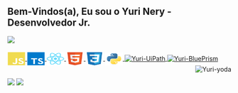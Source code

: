 ## Bem-Vindos(a), Eu sou o Yuri Nery - Desenvolvedor Jr.
<div>
<a href="https://www.linkedin.com/in/yurinery/">
<img height="180em" src="https://github-readme-stats.vercel.app/api?username=YuriNery&show_icons=true&theme=dark&include_all_commits=true&count_private=true"/>
</div>
<div style="display: inline_block"><br>
<img align="center" alt="Yuri-Js" height="30" width="40" src="https://raw.githubusercontent.com/devicons/devicon/master/icons/javascript/javascript-plain.svg">
<img align="center" alt="Yuri-Ts" height="30" width="40" src="https://raw.githubusercontent.com/devicons/devicon/master/icons/typescript/typescript-plain.svg">
<img align="center" alt="Yuri-React" height="30" width="40" src="https://raw.githubusercontent.com/devicons/devicon/master/icons/react/react-original.svg">
<img align="center" alt="Yuri-HTML" height="30" width="40" src="https://raw.githubusercontent.com/devicons/devicon/master/icons/html5/html5-original.svg">
<img align="center" alt="Yuri-CSS" height="30" width="40" src="https://raw.githubusercontent.com/devicons/devicon/master/icons/css3/css3-original.svg">
<img align="center" alt="Yuri-Python" height="30" width="40" src="https://raw.githubusercontent.com/devicons/devicon/master/icons/python/python-original.svg">
<img align="center" alt="Yuri-UiPath" height="30" width="40" src="https://logowik.com/content/uploads/images/uipath1873.jpg">
<img align="center" alt="Yuri-BluePrism" height="30" width="40" src="https://www.pngitem.com/pimgs/m/236-2366819_blue-prism-rpa-logo-hd-png-download.png">

<img align="right" alt="Yuri-yoda" src="https://i.giphy.com/media/JlxFcvNuzlPYA/giphy.webp">
</div>

##

<div>
<a href = "mailto:yurineryfds@gmail.com"><img src="https://img.shields.io/badge/-Gmail-%23333?style=for-the-badge&logo=gmail&logoColor=white" target="_blank"></a>
<a href="https://www.linkedin.com/in/yurinery-45875016a" target="_blank"><img src="https://img.shields.io/badge/-LinkedIn-%230077B5?style=for-the-badge&logo=linkedin&logoColor=white" target="_blank"></a>


</div>
